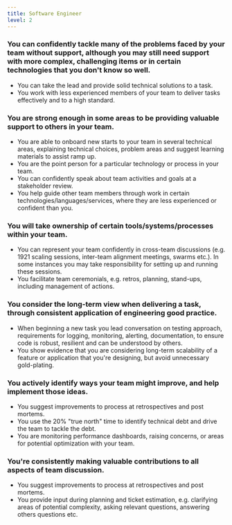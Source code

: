 ```yaml
---
title: Software Engineer
level: 2
---
```


### You can confidently tackle many of the problems faced by your team without support, although you may still need support with more complex, challenging items or in certain technologies that you don't know so well.

- You can take the lead and provide solid technical solutions to a task.
- You work with less experienced members of your team to deliver tasks effectively and to a high standard.

### You are strong enough in some areas to be providing valuable support to others in your team.

- You are able to onboard new starts to your team in several technical areas, explaining technical choices, problem areas and suggest learning materials to assist ramp up.
- You are the point person for a particular technology or process in your team.
- You can confidently speak about team activities and goals at a stakeholder review.
- You help guide other team members through work in certain technologies/languages/services, where they are less experienced or confident than you.

### You will take ownership of certain tools/systems/processes within your team.

- You can represent your team confidently in cross-team discussions (e.g. 1921 scaling sessions, inter-team alignment meetings, swarms etc.). In some instances you may take responsibility for setting up and running these sessions.
- You facilitate team ceremonials, e.g. retros, planning, stand-ups, including management of actions.

### You consider the long-term view when delivering a task, through consistent application of engineering good practice.

- When beginning a new task you lead conversation on testing approach, requirements for logging, monitoring, alerting, documentation, to ensure code is robust, resilient and can be understood by others.
- You show evidence that you are considering long-term scalability of a feature or application that you're designing, but avoid unnecessary gold-plating.

### You actively identify ways your team might improve, and help implement those ideas.

- You suggest improvements to process at retrospectives and post mortems.
- You use the 20% "true north" time to identify technical debt and drive the team to tackle the debt.
- You are monitoring performance dashboards, raising concerns, or areas for potential optimization with your team.

### You're consistently making valuable contributions to all aspects of team discussion.

- You suggest improvements to process at retrospectives and post mortems.
- You provide input during planning and ticket estimation, e.g. clarifying areas of potential complexity, asking relevant questions, answering others questions etc.
